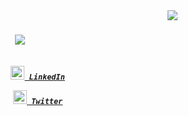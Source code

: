 <img align="right" src="https://visitor-badge.laobi.icu/badge?page_id=komekez.komekez">

<h1 align="center">
  <a href="https://git.io/typing-svg">
    <img src="https://readme-typing-svg.herokuapp.com?font=ARIAL&color=F7A24C&center=true&multiline=true&size=30&lines=Hey!+👋+;Kaustubh+here">
  </a>
</h1>

<h5 align="center">
    <code>
        <a href="https://www.linkedin.com/in/kausr2595/" title="LinkedIN"><img width="22" src="https://img.icons8.com/color/48/000000/linkedin.png"/> LinkedIn</a>
    </code>
    <code>
        <a href="https://twitter.com/kaus_rai" title="LinkedIN"><img width="22" src="https://img.icons8.com/color/48/000000/twitter--v2.png"/> Twitter</a>
    </code>
</h5>